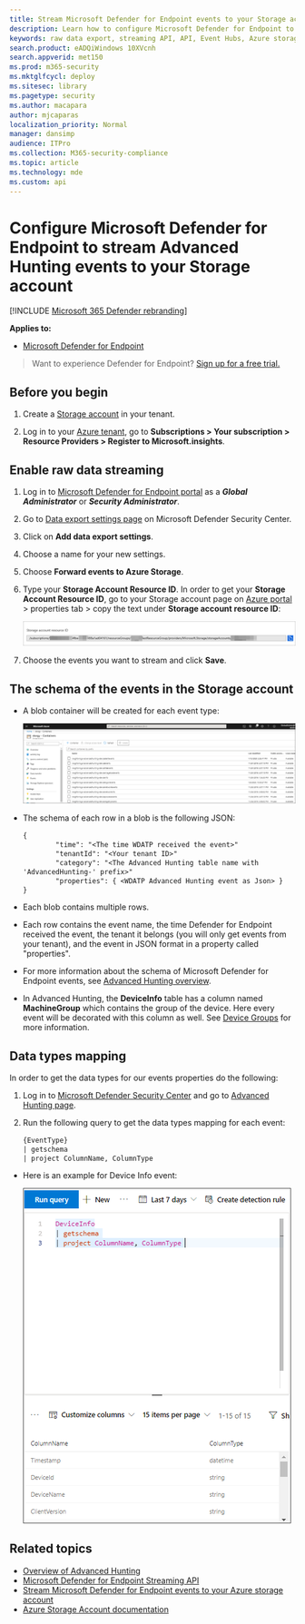 ```yaml
---
title: Stream Microsoft Defender for Endpoint events to your Storage account
description: Learn how to configure Microsoft Defender for Endpoint to stream Advanced Hunting events to your Storage account.
keywords: raw data export, streaming API, API, Event Hubs, Azure storage, storage account, Advanced Hunting, raw data sharing
search.product: eADQiWindows 10XVcnh
search.appverid: met150
ms.prod: m365-security
ms.mktglfcycl: deploy
ms.sitesec: library
ms.pagetype: security
ms.author: macapara
author: mjcaparas
localization_priority: Normal
manager: dansimp
audience: ITPro
ms.collection: M365-security-compliance
ms.topic: article
ms.technology: mde
ms.custom: api
---
```


# Configure Microsoft Defender for Endpoint to stream Advanced Hunting events to your Storage account

[!INCLUDE [Microsoft 365 Defender rebranding](../../includes/microsoft-defender.md)]


**Applies to:**
- [Microsoft Defender for Endpoint](https://go.microsoft.com/fwlink/?linkid=2154037)

> Want to experience Defender for Endpoint? [Sign up for a free trial.](https://www.microsoft.com/microsoft-365/windows/microsoft-defender-atp?ocid=docs-wdatp-configuresiem-abovefoldlink)

## Before you begin

1. Create a [Storage account](/azure/storage/common/storage-account-overview) in your tenant.

2. Log in to your [Azure tenant](https://ms.portal.azure.com/), go to **Subscriptions > Your subscription > Resource Providers > Register to Microsoft.insights**.

## Enable raw data streaming

1. Log in to [Microsoft Defender for Endpoint portal](https://securitycenter.windows.com) as a ***Global Administrator*** or ***Security Administrator***.

2. Go to [Data export settings page](https://securitycenter.windows.com/interoperability/dataexport) on Microsoft Defender Security Center.

3. Click on **Add data export settings**.

4. Choose a name for your new settings.

5. Choose **Forward events to Azure Storage**.

6. Type your **Storage Account Resource ID**. In order to get your **Storage Account Resource ID**, go to your Storage account page on [Azure portal](https://ms.portal.azure.com/) > properties tab > copy the text under **Storage account resource ID**:

   ![Image of event hub resource ID1](images/storage-account-resource-id.png)

7. Choose the events you want to stream and click **Save**.

## The schema of the events in the Storage account

- A blob container will be created for each event type: 

  ![Image of event hub resource ID2](images/storage-account-event-schema.png)

- The schema of each row in a blob is the following JSON: 

  ```
  {
          "time": "<The time WDATP received the event>"
          "tenantId": "<Your tenant ID>"
          "category": "<The Advanced Hunting table name with 'AdvancedHunting-' prefix>"
          "properties": { <WDATP Advanced Hunting event as Json> }
  }               
  ```

- Each blob contains multiple rows.

- Each row contains the event name, the time Defender for Endpoint received the event, the tenant it belongs (you will only get events from your tenant), and the event in JSON format in a property called "properties".

- For more information about the schema of Microsoft Defender for Endpoint events, see [Advanced Hunting overview](advanced-hunting-overview.md).

- In Advanced Hunting, the **DeviceInfo** table has a column named **MachineGroup** which contains the group of the device. Here every event will be decorated with this column as well. See [Device Groups](machine-groups.md) for more information.

## Data types mapping

In order to get the data types for our events properties do the following:

1. Log in to [Microsoft Defender Security Center](https://securitycenter.windows.com) and go to [Advanced Hunting page](https://securitycenter.windows.com/hunting-package).

2. Run the following query to get the data types mapping for each event: 

   ```
   {EventType}
   | getschema
   | project ColumnName, ColumnType 
   ```

- Here is an example for Device Info event: 

  ![Image of event hub resource ID3](images/machine-info-datatype-example.png)

## Related topics
- [Overview of Advanced Hunting](advanced-hunting-overview.md)
- [Microsoft Defender for Endpoint Streaming API](raw-data-export.md)
- [Stream Microsoft Defender for Endpoint events to your Azure storage account](raw-data-export-storage.md)
- [Azure Storage Account documentation](/azure/storage/common/storage-account-overview)